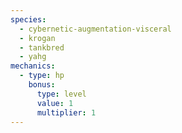 ```yaml
---
species:
  - cybernetic-augmentation-visceral
  - krogan
  - tankbred
  - yahg
mechanics:
  - type: hp
    bonus:
      type: level
      value: 1
      multiplier: 1
---
```

